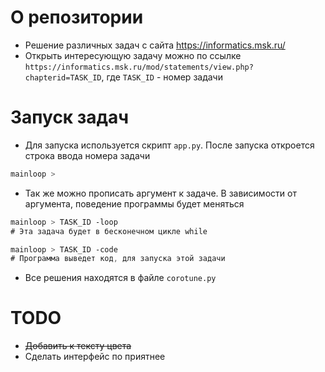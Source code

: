 # О репозитории
- Решение различных задач с сайта https://informatics.msk.ru/
- Открыть интересующую задачу можно по ссылке `https://informatics.msk.ru/mod/statements/view.php?chapterid=TASK_ID`, где `TASK_ID` - номер задачи

# Запуск задач
- Для запуска используется скрипт `app.py`. После запуска откроется строка ввода номера задачи
```css
mainloop > 
```
- Так же можно прописать аргумент к задаче. В зависимости от аргумента, поведение программы будет меняться
```css
mainloop > TASK_ID -loop 
# Эта задача будет в бесконечном цикле while

mainloop > TASK_ID -code
# Программа выведет код, для запуска этой задачи
```
- Все решения находятся в файле `corotune.py`

# TODO
- ~~Добавить к тексту цвета~~
- Сделать интерфейс по приятнее

